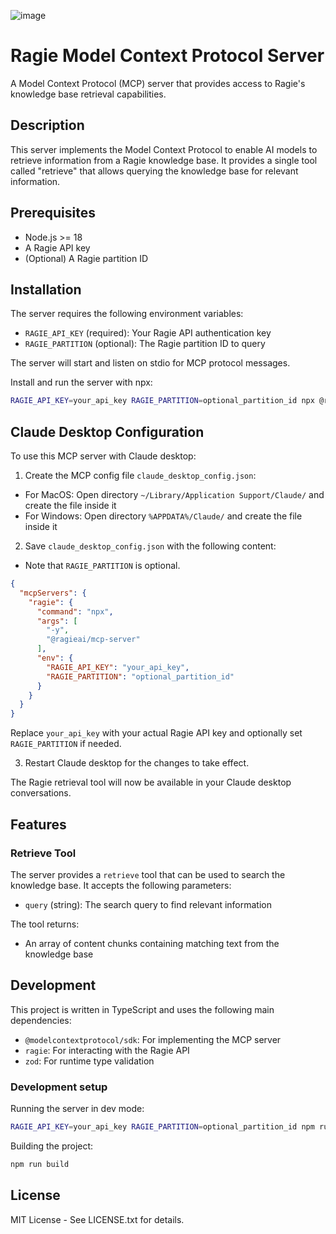 ![image](https://github.com/user-attachments/assets/75e80f87-f39e-4f10-8c97-bbc848bbed82)


# Ragie Model Context Protocol Server

A Model Context Protocol (MCP) server that provides access to Ragie's knowledge base retrieval capabilities.

## Description

This server implements the Model Context Protocol to enable AI models to retrieve information from a Ragie knowledge base. It provides a single tool called "retrieve" that allows querying the knowledge base for relevant information.

## Prerequisites

- Node.js >= 18
- A Ragie API key
- (Optional) A Ragie partition ID

## Installation

The server requires the following environment variables:

- `RAGIE_API_KEY` (required): Your Ragie API authentication key
- `RAGIE_PARTITION` (optional): The Ragie partition ID to query

The server will start and listen on stdio for MCP protocol messages.

Install and run the server with npx:

```bash
RAGIE_API_KEY=your_api_key RAGIE_PARTITION=optional_partition_id npx @ragieai/mcp-server
```

## Claude Desktop Configuration

To use this MCP server with Claude desktop:

1. Create the MCP config file `claude_desktop_config.json`:
* For MacOS: Open directory `~/Library/Application Support/Claude/` and create the file inside it
* For Windows: Open directory `%APPDATA%/Claude/` and create the file inside it

2. Save `claude_desktop_config.json` with the following content:
* Note that `RAGIE_PARTITION` is optional.

```json
{
  "mcpServers": {
    "ragie": {
      "command": "npx",
      "args": [
        "-y",
        "@ragieai/mcp-server"
      ],
      "env": {
        "RAGIE_API_KEY": "your_api_key",
        "RAGIE_PARTITION": "optional_partition_id"
      }
    }
  }
}
```

Replace `your_api_key` with your actual Ragie API key and optionally set `RAGIE_PARTITION` if needed.

3. Restart Claude desktop for the changes to take effect.

The Ragie retrieval tool will now be available in your Claude desktop conversations.

## Features

### Retrieve Tool

The server provides a `retrieve` tool that can be used to search the knowledge base. It accepts the following parameters:

- `query` (string): The search query to find relevant information

The tool returns:
- An array of content chunks containing matching text from the knowledge base

## Development

This project is written in TypeScript and uses the following main dependencies:
- `@modelcontextprotocol/sdk`: For implementing the MCP server
- `ragie`: For interacting with the Ragie API
- `zod`: For runtime type validation

### Development setup

Running the server in dev mode:

```bash
RAGIE_API_KEY=your_api_key RAGIE_PARTITION=optional_partition_id npm run dev
```

Building the project:

```bash
npm run build
```

## License

MIT License - See LICENSE.txt for details.
